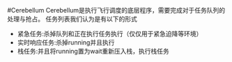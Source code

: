 #Cerebellum
Cerebellum是执行飞行调度的底层程序，需要完成对于任务队列的处理与抢占。
任务列表我们认为是有以下的形式
 
 - 紧急任务:杀掉队列和正在执行任务执行（仅仅用于紧急迫降等环境）
 - 实时响应任务:杀掉running并且执行
 - 栈任务:并且将running置为wait重新压入栈，执行栈任务